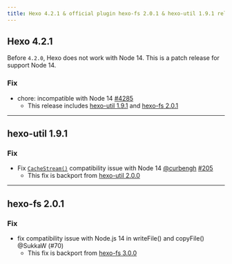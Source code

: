 ```yaml
---
title: Hexo 4.2.1 & official plugin hexo-fs 2.0.1 & hexo-util 1.9.1 released
---
```


## Hexo 4.2.1

Before `4.2.0`, Hexo does not work with Node 14. This is a patch release for support Node 14.

### Fix

- chore: incompatible with Node 14 [#4285]
    - This release includes [hexo-util 1.9.1](https://github.com/hexojs/hexo-util/releases/tag/1.9.1) and [hexo-fs 2.0.1](https://github.com/hexojs/hexo-fs/releases/tag/2.0.1)

[#4285]: https://github.com/hexojs/hexo/pull/4285

---

## hexo-util 1.9.1

### Fix

- Fix [`CacheStream()`](https://github.com/hexojs/hexo-util#cachestream) compatibility issue with Node 14 [@curbengh](https://github.com/curbengh) [#205]
    + This fix is backport from [hexo-util 2.0.0](https://github.com/hexojs/hexo-util/releases/tag/2.0.0)

[#205]: https://github.com/hexojs/hexo-util/pull/205

---

## hexo-fs 2.0.1

### Fix

- fix compatibility issue with Node.js 14 in writeFile() and copyFile() @SukkaW (#70)
    + This fix is backport from [hexo-fs 3.0.0](https://github.com/hexojs/hexo-fs/releases/tag/3.0.0)

[#70]: https://github.com/hexojs/hexo-fs/pull/70